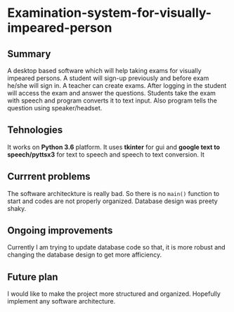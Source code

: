 # Examination-system-for-visually-impeared-person

## Summary

A desktop based software which will help taking exams for visually impeared persons. A student will sign-up previously and before exam he/she will sign in. A teacher can
create exams. After logging in the student will access the exam and answer the questions. Students take the exam with speech and program converts it to text input. Also
program tells the question using speaker/headset.

## Tehnologies

It works on **Python 3.6** platform. It uses **tkinter** for gui and **google text to speech/pyttsx3** for text to speech and speech to text conversion. It

## Currrent problems

The software architeckture is really bad. So there is no `main()` function to start and codes are not properly organized. Database design was preety shaky.

## Ongoing improvements

Currently I am trying to update database code so that, it is more robust and changing the database design to get more afficiency.

## Future plan

I would like to make the project more structured and organized. Hopefully implement any software architecture.
